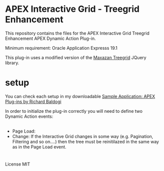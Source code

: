 # APEX Interactive Grid - Treegrid Enhancement
This repository contains the files for the APEX Interactive Grid Treegrid Enhancement APEX Dynamic Action Plug-in.

Minimum requirement: Oracle Application Expresss 19.1

This plug-in uses a modified version of the <a href="https://rstacruz.github.io/nprogress/](https://maxazan.github.io/jquery-treegrid/" rel="nofollow">Maxazan Treegrid</a> JQuery library.

# setup

You can check each setup in my downloadable <a href="https://github.com/baldogiRichard/plug-in-site" rel="nofollow">Sample Application: APEX Plug-ins by Richard Baldogi</a>

In order to initialize the plug-in correctly you will need to define two Dynamic Action events:
<br>
<br>
<ul>
  <li>Page Load: </li>
  <li>Change: If the Interactive Grid changes in some way (e.g. Pagination, Filtering and so on....) then the tree must be reinitilazed in the same way as in the Page Load event.</li>
</ul>


#

License MIT
